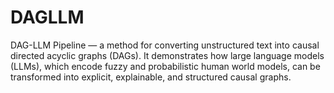 # DAGLLM
DAG-LLM Pipeline — a method for converting unstructured text into causal directed acyclic graphs (DAGs). It demonstrates how large language models (LLMs), which encode fuzzy and probabilistic human world models, can be transformed into explicit, explainable, and structured causal graphs. 
